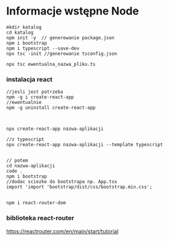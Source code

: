 # Informacje wstępne Node

```console 
mkdir katalog
cd katalog
npm init -y  // generowanie package.json
npm i bootstrap
npm i typescript --save-dev
npx tsc -init //generowanie tsconfig.json

npx tsc ewentualna_nazwa_pliku.ts
```
### instalacja react
```console
//jesli jest potrzeba
npm -g i create-react-app
//ewentualnie
npm -g uninstall create-react-app



npx create-react-app nazwa-aplikacji

//z typescript
npx create-react-app nazwa-aplikacji --template typescript


// potem
cd nazwa-aplikacji
code .
npm i bootstrap
//dodac sciezke do bootstrapa np. App.tsx  
import 'import 'bootstrap/dist/css/bootstrap.min.css';
```


```console

npm i react-router-dom
```

### biblioteka react-router

https://reactrouter.com/en/main/start/tutorial